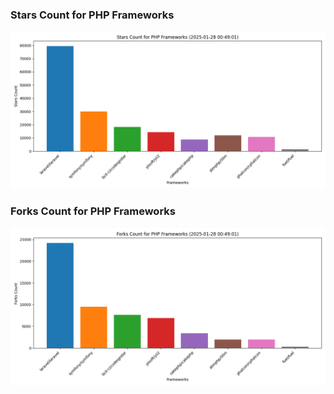 ### Stars Count for PHP Frameworks

![Stars Chart](./archive/charts/20250128004901_stars_count.png)

### Forks Count for PHP Frameworks

![Forks Chart](./archive/charts/20250128004901_forks_count.png)


